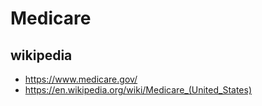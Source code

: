 # Medicare

## wikipedia

* https://www.medicare.gov/
* https://en.wikipedia.org/wiki/Medicare_(United_States)

